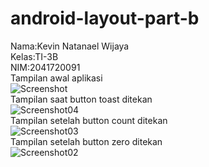 # android-layout-part-b
Nama:Kevin Natanael Wijaya  
Kelas:TI-3B  
NIM:2041720091  
Tampilan awal aplikasi  
![Screenshot](images/01.jpeg)  
Tampilan saat button toast ditekan  
![Screenshot04](images/04.jpeg)  
Tampilan setelah button count ditekan  
![Screenshot03](images/03.jpeg)  
Tampilan setelah button zero ditekan  
![Screenshot02](images/02.jpeg)  
